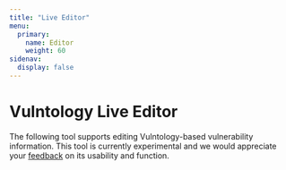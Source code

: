 ```yaml
---
title: "Live Editor"
menu:
  primary:
    name: Editor
    weight: 60
sidenav:
  display: false
---
```


# Vulntology Live Editor

The following tool supports editing Vulntology-based vulnerability information. This tool is currently experimental and we would appreciate your [feedback](/contribute/#contact-us) on its usability and function.

<base href=".">

<link id="app-theme" rel="stylesheet" type="text/css" href="/editor/saga-blue.css" media="print" onload="this.media='all'"><noscript><link rel="stylesheet" href="/editor/saga-blue.css"></noscript>
<style>.surface-ground{background-color:var(--surface-ground)!important}</style>
<link rel="stylesheet" href="/editor/styles.css" media="print" onload="this.media='all'"><noscript><link rel="stylesheet" href="/editor/styles.css"></noscript>

<div class="surface-ground">
<app-root></app-root>
<script src="/editor/runtime.js" type="module"></script>
<script src="/editor/polyfills.js" type="module"></script>
<script src="/editor/main.js" type="module"></script>
</div>
